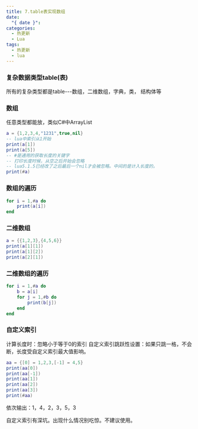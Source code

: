 ```yaml
---
title: 7.table表实现数组
date:
  "{ date }": 
categories:
  - 热更新
  - Lua
tags:
  - 热更新
  - lua
---
```


### 复杂数据类型table(表)
所有的复杂类型都是table---数组，二维数组，字典，类，
结构体等
### 数组
任意类型都能放，类似C#中ArrayList
```lua
a = {1,2,3,4,"1231",true,nil}
-- lua中索引从1开始
print(a[1])
print(a[5])
-- #是通用的获取长度的关键字
-- 打印长度时候，从空之后开始会忽略
-- lua5.1.5已经改了之后最后一个nil才会被忽略。中间的是计入长度的。
print(#a)
```
### 数组的遍历
```LUA
for i = 1,#a do
	print(a[i])
end
```
### 二维数组
```lua 
a = {{1,2,3},{4,5,6}}
print(a[1][1])
print(a[1][2])
print(a[2][1])
```
### 二维数组的遍历
```lua
for i = 1,#a do
	b = a[i]
	for j = 1,#b do
		print(b[j])
	end
end
```
### 自定义索引
计算长度时：忽略小于等于0的索引
自定义索引跳跃性设置：如果只跳一格，不会断，长度受自定义索引最大值影响。
```lua
aa = {[0] = 1,2,3,[-1] = 4,5}
print(aa[0])
print(aa[-1])
print(aa[1])
print(aa[2])
print(aa[3])
print(#aa)
```
依次输出：1，4，2，3，5，3

自定义索引有深坑。出现什么情况别吃惊。不建议使用。